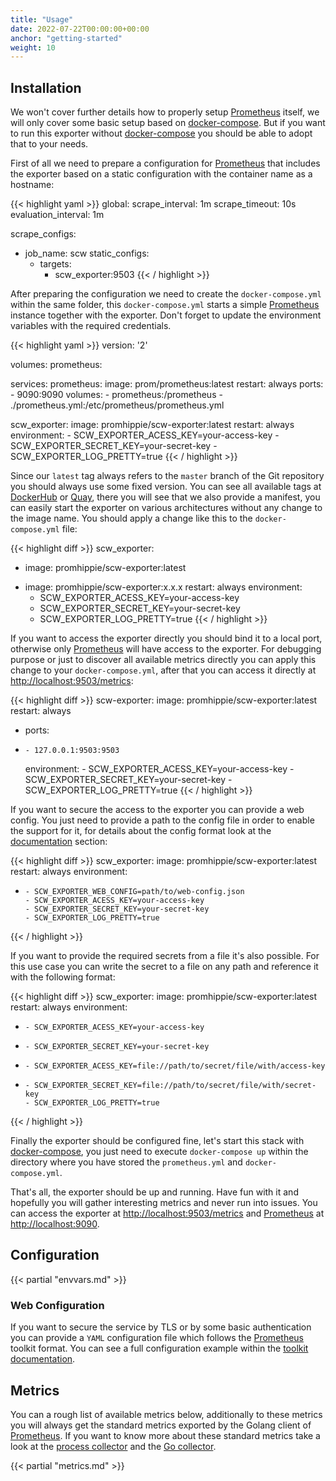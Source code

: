 ```yaml
---
title: "Usage"
date: 2022-07-22T00:00:00+00:00
anchor: "getting-started"
weight: 10
---
```


## Installation

We won't cover further details how to properly setup [Prometheus][prometheus]
itself, we will only cover some basic setup based on [docker-compose][compose].
But if you want to run this exporter without [docker-compose][compose] you
should be able to adopt that to your needs.

First of all we need to prepare a configuration for [Prometheus][prometheus]
that includes the exporter based on a static configuration with the container
name as a hostname:

{{< highlight yaml >}}
global:
  scrape_interval: 1m
  scrape_timeout: 10s
  evaluation_interval: 1m

scrape_configs:
- job_name: scw
  static_configs:
  - targets:
    - scw_exporter:9503
{{< / highlight >}}

After preparing the configuration we need to create the `docker-compose.yml`
within the same folder, this `docker-compose.yml` starts a simple
[Prometheus][prometheus] instance together with the exporter. Don't forget to
update the environment variables with the required credentials.

{{< highlight yaml >}}
version: '2'

volumes:
  prometheus:

services:
  prometheus:
    image: prom/prometheus:latest
    restart: always
    ports:
      - 9090:9090
    volumes:
      - prometheus:/prometheus
      - ./prometheus.yml:/etc/prometheus/prometheus.yml

  scw_exporter:
    image: promhippie/scw-exporter:latest
    restart: always
    environment:
      - SCW_EXPORTER_ACESS_KEY=your-access-key
      - SCW_EXPORTER_SECRET_KEY=your-secret-key
      - SCW_EXPORTER_LOG_PRETTY=true
{{< / highlight >}}

Since our `latest` tag always refers to the `master` branch of the Git
repository you should always use some fixed version. You can see all available
tags at [DockerHub][dockerhub] or [Quay][quayio], there you will see that we
also provide a manifest, you can easily start the exporter on various
architectures without any change to the image name. You should apply a change
like this to the `docker-compose.yml` file:

{{< highlight diff >}}
  scw_exporter:
-   image: promhippie/scw-exporter:latest
+   image: promhippie/scw-exporter:x.x.x
    restart: always
    environment:
      - SCW_EXPORTER_ACESS_KEY=your-access-key
      - SCW_EXPORTER_SECRET_KEY=your-secret-key
      - SCW_EXPORTER_LOG_PRETTY=true
{{< / highlight >}}

If you want to access the exporter directly you should bind it to a local port,
otherwise only [Prometheus][prometheus] will have access to the exporter. For
debugging purpose or just to discover all available metrics directly you can
apply this change to your `docker-compose.yml`, after that you can access it
directly at [http://localhost:9503/metrics](http://localhost:9503/metrics):

{{< highlight diff >}}
  scw-exporter:
    image: promhippie/scw-exporter:latest
    restart: always
+   ports:
+     - 127.0.0.1:9503:9503
    environment:
      - SCW_EXPORTER_ACESS_KEY=your-access-key
      - SCW_EXPORTER_SECRET_KEY=your-secret-key
      - SCW_EXPORTER_LOG_PRETTY=true
{{< / highlight >}}

If you want to secure the access to the exporter you can provide a web config.
You just need to provide a path to the config file in order to enable the
support for it, for details about the config format look at the
[documentation](#web-configuration) section:

{{< highlight diff >}}
  scw_exporter:
    image: promhippie/scw-exporter:latest
    restart: always
    environment:
+     - SCW_EXPORTER_WEB_CONFIG=path/to/web-config.json
      - SCW_EXPORTER_ACESS_KEY=your-access-key
      - SCW_EXPORTER_SECRET_KEY=your-secret-key
      - SCW_EXPORTER_LOG_PRETTY=true
{{< / highlight >}}

If you want to provide the required secrets from a file it's also possible. For
this use case you can write the secret to a file on any path and reference it
with the following format:

{{< highlight diff >}}
  scw_exporter:
    image: promhippie/scw-exporter:latest
    restart: always
    environment:
-     - SCW_EXPORTER_ACESS_KEY=your-access-key
-     - SCW_EXPORTER_SECRET_KEY=your-secret-key
+     - SCW_EXPORTER_ACESS_KEY=file://path/to/secret/file/with/access-key
+     - SCW_EXPORTER_SECRET_KEY=file://path/to/secret/file/with/secret-key
      - SCW_EXPORTER_LOG_PRETTY=true
{{< / highlight >}}

Finally the exporter should be configured fine, let's start this stack with
[docker-compose][compose], you just need to execute `docker-compose up` within
the directory where you have stored the `prometheus.yml` and
`docker-compose.yml`.

That's all, the exporter should be up and running. Have fun with it and
hopefully you will gather interesting metrics and never run into issues. You can
access the exporter at
[http://localhost:9503/metrics](http://localhost:9503/metrics) and
[Prometheus][prometheus] at [http://localhost:9090](http://localhost:9090).

## Configuration

{{< partial "envvars.md" >}}

### Web Configuration

If you want to secure the service by TLS or by some basic authentication you can
provide a `YAML` configuration file which follows the [Prometheus][prometheus]
toolkit format. You can see a full configuration example within the
[toolkit documentation][toolkit].

## Metrics

You can a rough list of available metrics below, additionally to these metrics
you will always get the standard metrics exported by the Golang client of
[Prometheus][prometheus]. If you want to know more about these standard metrics
take a look at the [process collector][proccollector] and the
[Go collector][gocollector].

{{< partial "metrics.md" >}}

[prometheus]: https://prometheus.io
[compose]: https://docs.docker.com/compose/
[dockerhub]: https://hub.docker.com/r/promhippie/scw-exporter/tags/
[quayio]: https://quay.io/repository/promhippie/scw-exporter?tab=tags
[toolkit]: https://github.com/prometheus/exporter-toolkit/blob/master/docs/web-configuration.md
[proccollector]: https://github.com/prometheus/client_golang/blob/master/prometheus/process_collector.go
[gocollector]: https://github.com/prometheus/client_golang/blob/master/prometheus/go_collector.go
